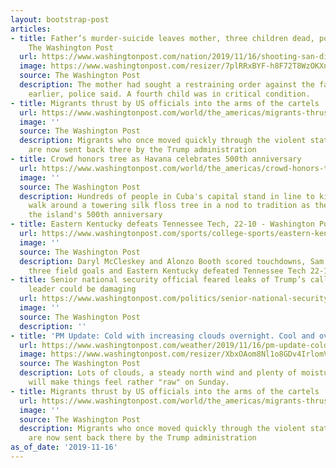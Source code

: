```yaml
---
layout: bootstrap-post
articles:
- title: Father’s murder-suicide leaves mother, three children dead, police say -
    The Washington Post
  url: https://www.washingtonpost.com/nation/2019/11/16/shooting-san-diego-leaves-dead-including-children-report-says/
  image: https://www.washingtonpost.com/resizer/7plRRxBYF-h8F72T8WzOKXnqdYM=/1440x0/smart/arc-anglerfish-washpost-prod-washpost.s3.amazonaws.com/public/IGFT6LQIWMI6VLRIPUMJQAJIME.jpg
  source: The Washington Post
  description: The mother had sought a restraining order against the father one day
    earlier, police said. A fourth child was in critical condition.
- title: Migrants thrust by US officials into the arms of the cartels
  url: https://www.washingtonpost.com/world/the_americas/migrants-thrust-by-us-officials-into-the-arms-of-the-cartels/2019/11/16/c21079ba-08be-11ea-ae28-7d1898012861_story.html
  image: ''
  source: The Washington Post
  description: Migrants who once moved quickly through the violent state of Tamaulipas
    are now sent back there by the Trump administration
- title: Crowd honors tree as Havana celebrates 500th anniversary
  url: https://www.washingtonpost.com/world/the_americas/crowd-honors-tree-as-havana-celebrates-500th-anniversary/2019/11/16/349e886a-08be-11ea-ae28-7d1898012861_story.html
  image: ''
  source: The Washington Post
  description: Hundreds of people in Cuba's capital stand in line to kiss, touch or
    walk around a towering silk floss tree in a nod to tradition as they celebrate
    the island's 500th anniversary
- title: Eastern Kentucky defeats Tennessee Tech, 22-10 - Washington Post
  url: https://www.washingtonpost.com/sports/college-sports/eastern-kentucky-defeats-tennessee-tech-22-10/2019/11/16/2edc728e-08be-11ea-ae28-7d1898012861_story.html
  image: ''
  source: The Washington Post
  description: Daryl McCleskey and Alonzo Booth scored touchdowns, Sam Hayworth kicked
    three field goals and Eastern Kentucky defeated Tennessee Tech 22-10
- title: Senior national security official feared leaks of Trump’s call to Ukrainian
    leader could be damaging
  url: https://www.washingtonpost.com/politics/senior-national-security-official-feared-leaks-of-trumps-call-to-ukrainian-leader-could-be-damaging/2019/11/16/3e88d768-08b9-11ea-8ac0-0810ed197c7e_story.html
  image: ''
  source: The Washington Post
  description: ''
- title: 'PM Update: Cold with increasing clouds overnight. Cool and overcast on Sunday.'
  url: https://www.washingtonpost.com/weather/2019/11/16/pm-update-cold-with-increasing-clouds-overnight-cool-overcast-sunday/
  image: https://www.washingtonpost.com/resizer/XbxOAom8Nl1o8GDv4IrlomVWgJU=/1484x0/arc-anglerfish-washpost-prod-washpost.s3.amazonaws.com/public/GEIK4EXGD5DFFKEOWCZLI6TIX4.jpg
  source: The Washington Post
  description: Lots of clouds, a steady north wind and plenty of moisture in the air
    will make things feel rather "raw" on Sunday.
- title: Migrants thrust by US officials into the arms of the cartels
  url: https://www.washingtonpost.com/world/the_americas/migrants-thrust-by-us-officials-into-the-arms-of-the-cartels/2019/11/16/92003c6e-08ba-11ea-ae28-7d1898012861_story.html
  image: ''
  source: The Washington Post
  description: Migrants who once moved quickly through the violent state of Tamaulipas
    are now sent back there by the Trump administration
as_of_date: '2019-11-16'
---
```


